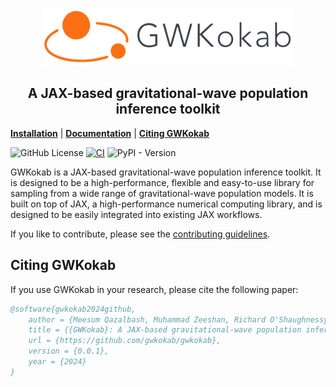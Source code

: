 <div align="center">
<a href="https://gwkokab.readthedocs.io">
<img src="https://raw.githubusercontent.com/gwkokab/gwkokab/main/docs/source/_static/logo.png" alt="logo" width="400px" height="90px"></img>
</a>
</div>

<h2 align="center">
A JAX-based gravitational-wave population inference toolkit
</h2>

[**Installation**](https://gwkokab.readthedocs.io/en/latest/installation.html) |
[**Documentation**](<https://gwkokab.readthedocs.io/>) |
[**Citing GWKokab**](#citing-gwkokab)

![GitHub License](https://img.shields.io/github/license/gwkokab/gwkokab)
[![CI](https://github.com/gwkokab/gwkokab/actions/workflows/ci.yml/badge.svg)](https://github.com/gwkokab/gwkokab/actions/workflows/ci.yml)
![PyPI - Version](https://img.shields.io/pypi/v/gwkokab)

GWKokab is a JAX-based gravitational-wave population inference toolkit. It is designed to be a high-performance, flexible and easy-to-use library for sampling from a wide range of gravitational-wave population models. It is built on top of JAX, a high-performance numerical computing library, and is designed to be easily integrated into existing JAX workflows.

If you like to contribute, please see the [contributing guidelines](docs/contributing/contributing.md).

## Citing GWKokab

If you use GWKokab in your research, please cite the following paper:

```bibtex
@software{gwkokab2024github,
    author = {Meesum Qazalbash, Muhammad Zeeshan, Richard O'Shaughnessy},
    title = {{GWKokab}: A JAX-based gravitational-wave population inference toolkit},
    url = {https://github.com/gwkokab/gwkokab},
    version = {0.0.1},
    year = {2024}
}
```
